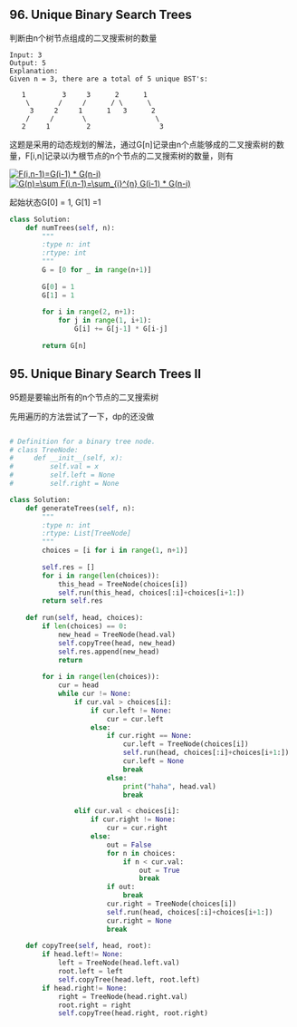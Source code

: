 ## 96. Unique Binary Search Trees

判断由n个树节点组成的二叉搜索树的数量
```
Input: 3
Output: 5
Explanation:
Given n = 3, there are a total of 5 unique BST's:

   1         3     3      2      1
    \       /     /      / \      \
     3     2     1      1   3      2
    /     /       \                 \
   2     1         2                 3
```

这题是采用的动态规划的解法，通过G[n]记录由n个点能够成的二叉搜索树的数量，F[i,n]记录以i为根节点的n个节点的二叉搜索树的数量，则有  

<a href="https://www.codecogs.com/eqnedit.php?latex=F(i,n-1)=G(i-1)&space;*&space;G(n-i)" target="_blank"><img src="https://latex.codecogs.com/gif.latex?F(i,n-1)=G(i-1)&space;*&space;G(n-i)" title="F(i,n-1)=G(i-1) * G(n-i)" /></a>  
<a href="https://www.codecogs.com/eqnedit.php?latex=G(n)=\sum&space;F(i,n-1)=\sum_{i}^{n}&space;G(i-1)&space;*&space;G(n-i)" target="_blank"><img src="https://latex.codecogs.com/gif.latex?G(n)=\sum&space;F(i,n-1)=\sum_{i}^{n}&space;G(i-1)&space;*&space;G(n-i)" title="G(n)=\sum F(i,n-1)=\sum_{i}^{n} G(i-1) * G(n-i)" /></a>  

起始状态G[0] = 1, G[1] =1

```python
class Solution:
    def numTrees(self, n):
        """
        :type n: int
        :rtype: int
        """
        G = [0 for _ in range(n+1)]
        
        G[0] = 1
        G[1] = 1
        
        for i in range(2, n+1):
            for j in range(1, i+1):
                G[i] += G[j-1] * G[i-j]
        
        return G[n]
```

## 95. Unique Binary Search Trees II

95题是要输出所有的n个节点的二叉搜索树

先用遍历的方法尝试了一下，dp的还没做

```python

# Definition for a binary tree node.
# class TreeNode:
#     def __init__(self, x):
#         self.val = x
#         self.left = None
#         self.right = None

class Solution:
    def generateTrees(self, n):
        """
        :type n: int
        :rtype: List[TreeNode]
        """
        choices = [i for i in range(1, n+1)]
        
        self.res = []
        for i in range(len(choices)):
            this_head = TreeNode(choices[i])
            self.run(this_head, choices[:i]+choices[i+1:])
        return self.res
            
    def run(self, head, choices):
        if len(choices) == 0:
            new_head = TreeNode(head.val)
            self.copyTree(head, new_head)
            self.res.append(new_head)
            return 
        
        for i in range(len(choices)):
            cur = head
            while cur != None:
                if cur.val > choices[i]:
                    if cur.left != None:
                        cur = cur.left
                    else:
                        if cur.right == None:
                            cur.left = TreeNode(choices[i])
                            self.run(head, choices[:i]+choices[i+1:])
                            cur.left = None
                            break
                        else:
                            print("haha", head.val)
                            break

                elif cur.val < choices[i]:
                    if cur.right != None:
                        cur = cur.right
                    else:
                        out = False
                        for n in choices:
                            if n < cur.val:
                                out = True
                                break
                        if out:
                            break
                        cur.right = TreeNode(choices[i])
                        self.run(head, choices[:i]+choices[i+1:])
                        cur.right = None
                        break
    
    def copyTree(self, head, root):
        if head.left!= None:
            left = TreeNode(head.left.val)
            root.left = left
            self.copyTree(head.left, root.left)
        if head.right!= None:
            right = TreeNode(head.right.val)
            root.right = right
            self.copyTree(head.right, root.right)
```
